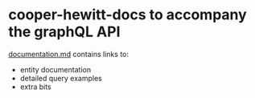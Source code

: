 # cooper-hewitt-docs to accompany the graphQL API

[documentation.md](documentation.md) contains links to:
  - entity documentation
  - detailed query examples
  - extra bits
